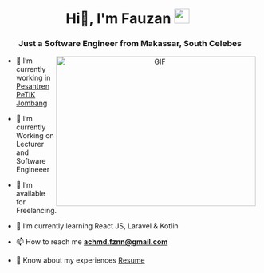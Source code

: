 <h1 align="center">Hi👋, I'm Fauzan <img src="https://media.giphy.com/media/iY8CRBdQXODJSCERIr/giphy.gif" width="30" height="30" style="margin-right: 10px;"></h1>
<h3 align="center">Just a Software Engineer from Makassar, South Celebes</h3>

<a target="_blank" align="center">
  <img align="right" top="500" height="300" width="400" alt="GIF" src="https://media.giphy.com/media/SWoSkN6DxTszqIKEqv/giphy.gif">
</a>

- 🔭 I’m currently working in <a href="https://petikjombang.com" target="blank">Pesantren PeTIK Jombang</a>

- 🌱 I’m currently Working on Lecturer and Software Engineeer

- 🤝 I’m available for Freelancing.

- 🌠 I’m currently learning React JS, Laravel & Kotlin

- 📫 How to reach me **achmd.fznn@gmail.com**

- 📄 Know about my experiences <a href="https://github.com/ahmfzn00/ahmfzn00/blob/main/My%20Resume.pdf" target="blank">Resume</a>
<br/>
